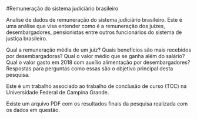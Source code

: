 #Remuneração do sistema judiciário brasileiro

Analise de dados de remuneração do sistema judiciário brasileiro. Este é uma análise que visa entender como é a remuneração dos juízes, desembargadores, pensionistas entre outros funcionários do sistema de justiça brasileiro.

Qual a remuneração média de um juiz? Quais benefícios são mais recebidos por desembargadoras? Qual o valor médio que se ganha além do salário? Qual o valor gasto em 2018 com auxílio alimentação por desembargadores? Respostas para perguntas como essas são o objetivo principal desta pesquisa.   

Este é um trabalho associado ao trabalho de conclusão de curso (TCC) na Universidade Federal de Campina Grande.

Existe um arquivo PDF com os resultados finais da pesquisa realizada com os dados em questão. 

